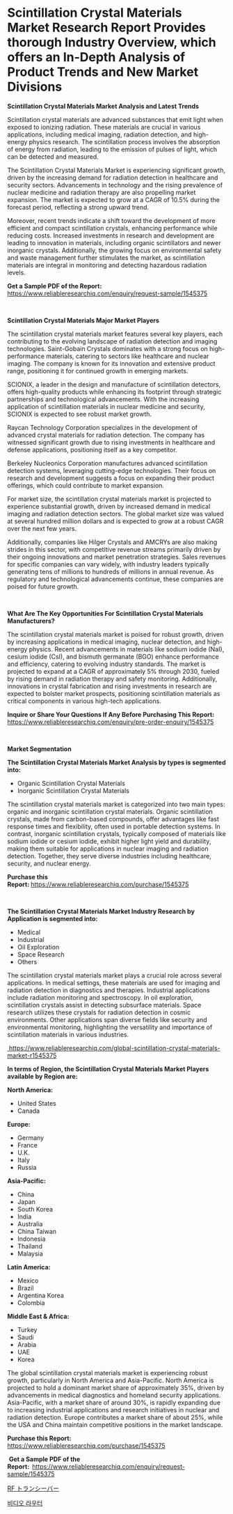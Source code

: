 <p><h1>Scintillation Crystal Materials Market Research Report Provides thorough Industry Overview, which offers an In-Depth Analysis of Product Trends and New Market Divisions</h1></p><p><strong>Scintillation Crystal Materials Market Analysis and Latest Trends</strong></p>
<p><p>Scintillation crystal materials are advanced substances that emit light when exposed to ionizing radiation. These materials are crucial in various applications, including medical imaging, radiation detection, and high-energy physics research. The scintillation process involves the absorption of energy from radiation, leading to the emission of pulses of light, which can be detected and measured.</p><p>The Scintillation Crystal Materials Market is experiencing significant growth, driven by the increasing demand for radiation detection in healthcare and security sectors. Advancements in technology and the rising prevalence of nuclear medicine and radiation therapy are also propelling market expansion. The market is expected to grow at a CAGR of 10.5% during the forecast period, reflecting a strong upward trend.</p><p>Moreover, recent trends indicate a shift toward the development of more efficient and compact scintillation crystals, enhancing performance while reducing costs. Increased investments in research and development are leading to innovation in materials, including organic scintillators and newer inorganic crystals. Additionally, the growing focus on environmental safety and waste management further stimulates the market, as scintillation materials are integral in monitoring and detecting hazardous radiation levels.</p></p>
<p><strong>Get a Sample PDF of the Report:&nbsp;</strong> <a href="https://www.reliableresearchiq.com/enquiry/request-sample/1545375?utm_campaign=1102&utm_medium=2&utm_source=Github&utm_content=ia&utm_term=02022025&utm_id=scintillation-crystal-materials">https://www.reliableresearchiq.com/enquiry/request-sample/1545375</a></p>
<p>&nbsp;</p>
<p><strong>Scintillation Crystal Materials Major Market Players</strong></p>
<p><p>The scintillation crystal materials market features several key players, each contributing to the evolving landscape of radiation detection and imaging technologies. Saint-Gobain Crystals dominates with a strong focus on high-performance materials, catering to sectors like healthcare and nuclear imaging. The company is known for its innovation and extensive product range, positioning it for continued growth in emerging markets.</p><p>SCIONIX, a leader in the design and manufacture of scintillation detectors, offers high-quality products while enhancing its footprint through strategic partnerships and technological advancements. With the increasing application of scintillation materials in nuclear medicine and security, SCIONIX is expected to see robust market growth.</p><p>Raycan Technology Corporation specializes in the development of advanced crystal materials for radiation detection. The company has witnessed significant growth due to rising investments in healthcare and defense applications, positioning itself as a key competitor.</p><p>Berkeley Nucleonics Corporation manufactures advanced scintillation detection systems, leveraging cutting-edge technologies. Their focus on research and development suggests a focus on expanding their product offerings, which could contribute to market expansion.</p><p>For market size, the scintillation crystal materials market is projected to experience substantial growth, driven by increased demand in medical imaging and radiation detection sectors. The global market size was valued at several hundred million dollars and is expected to grow at a robust CAGR over the next few years.</p><p>Additionally, companies like Hilger Crystals and AMCRYs are also making strides in this sector, with competitive revenue streams primarily driven by their ongoing innovations and market penetration strategies. Sales revenues for specific companies can vary widely, with industry leaders typically generating tens of millions to hundreds of millions in annual revenue. As regulatory and technological advancements continue, these companies are poised for future growth.</p></p>
<p>&nbsp;</p>
<p><strong>What Are The Key Opportunities For Scintillation Crystal Materials Manufacturers?</strong></p>
<p><p>The scintillation crystal materials market is poised for robust growth, driven by increasing applications in medical imaging, nuclear detection, and high-energy physics. Recent advancements in materials like sodium iodide (NaI), cesium iodide (CsI), and bismuth germanate (BGO) enhance performance and efficiency, catering to evolving industry standards. The market is projected to expand at a CAGR of approximately 5% through 2030, fueled by rising demand in radiation therapy and safety monitoring. Additionally, innovations in crystal fabrication and rising investments in research are expected to bolster market prospects, positioning scintillation materials as critical components in various high-tech applications.</p></p>
<p><strong>Inquire or Share Your Questions If Any Before Purchasing This Report:</strong> <a href="https://www.reliableresearchiq.com/enquiry/pre-order-enquiry/1545375?utm_campaign=1102&utm_medium=2&utm_source=Github&utm_content=ia&utm_term=02022025&utm_id=scintillation-crystal-materials">https://www.reliableresearchiq.com/enquiry/pre-order-enquiry/1545375</a></p>
<p>&nbsp;</p>
<p><strong>Market Segmentation</strong></p>
<p><strong>The Scintillation Crystal Materials Market Analysis by types is segmented into:</strong></p>
<p><ul><li>Organic Scintillation Crystal Materials</li><li>Inorganic Scintillation Crystal Materials</li></ul></p>
<p><p>The scintillation crystal materials market is categorized into two main types: organic and inorganic scintillation crystal materials. Organic scintillation crystals, made from carbon-based compounds, offer advantages like fast response times and flexibility, often used in portable detection systems. In contrast, inorganic scintillation crystals, typically composed of materials like sodium iodide or cesium iodide, exhibit higher light yield and durability, making them suitable for applications in nuclear imaging and radiation detection. Together, they serve diverse industries including healthcare, security, and nuclear energy.</p></p>
<p><strong>Purchase this Report:&nbsp;</strong><a href="https://www.reliableresearchiq.com/purchase/1545375?utm_campaign=1102&utm_medium=2&utm_source=Github&utm_content=ia&utm_term=02022025&utm_id=scintillation-crystal-materials">https://www.reliableresearchiq.com/purchase/1545375</a></p>
<p>&nbsp;</p>
<p><strong>The Scintillation Crystal Materials Market Industry Research by Application is segmented into:</strong></p>
<p><ul><li>Medical</li><li>Industrial</li><li>Oil Exploration</li><li>Space Research</li><li>Others</li></ul></p>
<p><p>The scintillation crystal materials market plays a crucial role across several applications. In medical settings, these materials are used for imaging and radiation detection in diagnostics and therapies. Industrial applications include radiation monitoring and spectroscopy. In oil exploration, scintillation crystals assist in detecting subsurface materials. Space research utilizes these crystals for radiation detection in cosmic environments. Other applications span diverse fields like security and environmental monitoring, highlighting the versatility and importance of scintillation materials in various industries.</p></p>
<p><a href="https://www.reliableresearchiq.com/global-scintillation-crystal-materials-market-r1545375?utm_campaign=1102&utm_medium=2&utm_source=Github&utm_content=ia&utm_term=02022025&utm_id=scintillation-crystal-materials">&nbsp;https://www.reliableresearchiq.com/global-scintillation-crystal-materials-market-r1545375</a></p>
<p><strong>In terms of Region, the Scintillation Crystal Materials Market Players available by Region are:</strong></p>
<p>
    <p> <strong> North America: </strong>
        <ul>
            <li>United States</li>
            <li>Canada</li>
        </ul>
        </p> 
    <p> <strong> Europe: </strong>
        <ul>
            <li>Germany</li>
            <li>France</li>
            <li>U.K.</li>
            <li>Italy</li>
            <li>Russia</li>
        </ul>
        </p> 
    <p> <strong> Asia-Pacific: </strong>
        <ul>
            <li>China</li>
            <li>Japan</li>
            <li>South Korea</li>
            <li>India</li>
            <li>Australia</li>
            <li>China Taiwan</li>
            <li>Indonesia</li>
            <li>Thailand</li>
            <li>Malaysia</li>
        </ul>
        </p> 
    <p> <strong> Latin America: </strong>
        <ul>
            <li>Mexico</li>
            <li>Brazil</li>
            <li>Argentina Korea</li>
            <li>Colombia</li>
        </ul>
        </p> 
    <p> <strong> Middle East & Africa: </strong>
        <ul>
            <li>Turkey</li>
            <li>Saudi</li>
            <li>Arabia</li>
            <li>UAE</li>
            <li>Korea</li>
        </ul>
    </p>
    </p>
<p><p>The global scintillation crystal materials market is experiencing robust growth, particularly in North America and Asia-Pacific. North America is projected to hold a dominant market share of approximately 35%, driven by advancements in medical diagnostics and homeland security applications. Asia-Pacific, with a market share of around 30%, is rapidly expanding due to increasing industrial applications and research initiatives in nuclear and radiation detection. Europe contributes a market share of about 25%, while the USA and China maintain competitive positions in the market landscape.</p></p>
<p><strong>Purchase this Report: </strong><a href="https://www.reliableresearchiq.com/purchase/1545375?utm_campaign=1102&utm_medium=2&utm_source=Github&utm_content=ia&utm_term=02022025&utm_id=scintillation-crystal-materials">https://www.reliableresearchiq.com/purchase/1545375</a></p>
<p>&nbsp;<strong>Get a Sample PDF of the Report:&nbsp;&nbsp;</strong><a href="https://www.reliableresearchiq.com/enquiry/request-sample/1545375?utm_campaign=1102&utm_medium=2&utm_source=Github&utm_content=ia&utm_term=02022025&utm_id=scintillation-crystal-materials">https://www.reliableresearchiq.com/enquiry/request-sample/1545375</a></p>
<p><strong></strong></p>
<p><p><a href="https://github.com/mohamedbakry57/Market-Research-Report-List-6/blob/main/620860534604.md?utm_campaign=1102&utm_medium=2&utm_source=Github&utm_content=ia&utm_term=02022025&utm_id=scintillation-crystal-materials">RF トランシーバー</a></p><p><a href="https://github.com/laholand/Market-Research-Report-List-7/blob/main/373646034973.md?utm_campaign=1102&utm_medium=2&utm_source=Github&utm_content=ia&utm_term=02022025&utm_id=scintillation-crystal-materials">비디오 라우터</a></p></p>